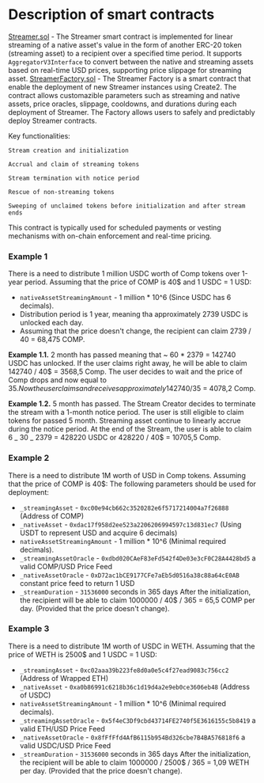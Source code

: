 # Description of smart contracts

[Streamer.sol](./contracts/Streamer.sol) - The Streamer smart contract is implemented for linear streaming of a native asset's value in the form of another ERC-20 token (streaming asset) to a recipient over a specified time period. It supports `AggregatorV3Interface` to convert between the native and streaming assets based on real-time USD prices, supporting price slippage for streaming asset.
[StreamerFactory.sol](./contracts/StreamerFactory.sol) - The Streamer Factory is a smart contract that enable the deployment of new Streamer instances using Create2. The contract allows customazible parameters such as streaming and native assets, price oracles, slippage, cooldowns, and durations during each deployment of Streamer. The Factory allows users to safely and predictably deploy Streamer contracts.

Key functionalities:

    Stream creation and initialization

    Accrual and claim of streaming tokens

    Stream termination with notice period

    Rescue of non-streaming tokens

    Sweeping of unclaimed tokens before initialization and after stream ends

This contract is typically used for scheduled payments or vesting mechanisms with on-chain enforcement and real-time pricing.

### Example 1

There is a need to distribute 1 million USDC worth of Comp tokens over 1-year period. Assuming that the price of COMP is 40$ and 1 USDC = 1 USD:

- `nativeAssetStreamingAmount` - 1 million \* 10^6 (Since USDC has 6 decimals).
- Distribution period is 1 year, meaning tha approximately 2739 USDC is unlocked each day.
- Assuming that the price doesn't change, the recipient can claim 2739 / 40 = 68,475 COMP.

**Example 1.1.** 2 month has passed meaning that ~ 60 \* 2379 = 142740 USDC has unlocked. If the user claims right away, he will be able to claim 142740 / 40$ = 3568,5 Comp. The user decides to wait and the price of Comp drops and now equal to 35$. Now the user claims and receives approximately 142740 / 35$ = 4078,2 Comp.

**Example 1.2.** 5 month has passed. The Stream Creator decides to terminate the stream with a 1-month notice period. The user is still eligible to claim tokens for passed 5 month. Streaming asset continue to linearly accrue during the notice period. At the end of the Stream, the user is able to claim 6 _ 30 _ 2379 = 428220 USDC or 428220 / 40$ = 10705,5 Comp.

### Example 2

There is a need to distribute 1M worth of USD in Comp tokens. Assuming that the price of COMP is 40$:
The following parameters should be used for deployment:

- `_streamingAsset` - `0xc00e94cb662c3520282e6f5717214004a7f26888` (Address of COMP)
- `_nativeAsset` - `0xdac17f958d2ee523a2206206994597c13d831ec7` (Using USDT to represent USD and acquire 6 decimals)
- `nativeAssetStreamingAmount` - 1 million \* 10^6 (Minimal required decimals).
- `_streamingAssetOracle` - `0xdbd020CAeF83eFd542f4De03e3cF0C28A4428bd5` a valid COMP/USD Price Feed
- `_nativeAssetOracle` - `0xD72ac1bCE9177CFe7aEb5d0516a38c88a64cE0AB` constant price feed to return 1 USD
- `_streamDuration` - `31536000` seconds in 365 days
  After the initialization, the recipient will be able to claim 1000000 / 40$ / 365 = 65,5 COMP per day. (Provided that the price doesn't change).

### Example 3

There is a need to distribute 1M worth of USDC in WETH. Assuming that the price of WETH is 2500$ and 1 USDC = 1 USD:

- `_streamingAsset` - `0xc02aaa39b223fe8d0a0e5c4f27ead9083c756cc2` (Address of Wrapped ETH)
- `_nativeAsset` - `0xa0b86991c6218b36c1d19d4a2e9eb0ce3606eb48` (Address of USDC)
- `nativeAssetStreamingAmount` - 1 million \* 10^6 (Minimal required decimals).
- `_streamingAssetOracle` - `0x5f4eC3Df9cbd43714FE2740f5E3616155c5b8419` a valid ETH/USD Price Feed
- `_nativeAssetOracle` - `0x8fFfFfd4AfB6115b954Bd326cbe7B4BA576818f6` a valid USDC/USD Price Feed
- `_streamDuration` - `31536000` seconds in 365 days
  After the initialization, the recipient will be able to claim 1000000 / 2500$ / 365 = 1,09 WETH per day. (Provided that the price doesn't change).
